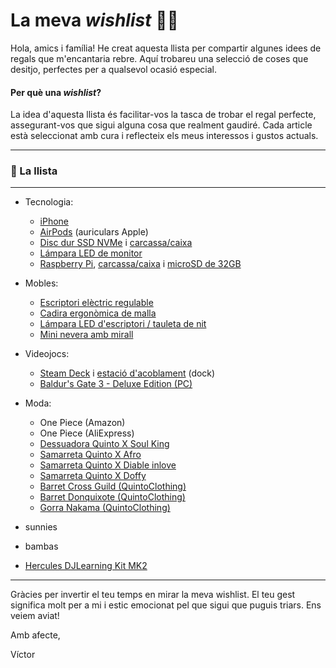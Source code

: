 # La meva *wishlist* 📝🎁
Hola, amics i família!
He creat aquesta llista per compartir algunes idees de regals que m'encantaria rebre. Aquí trobareu una selecció de coses que desitjo, perfectes per a qualsevol ocasió especial.

#### Per què una *wishlist*?
La idea d'aquesta llista és facilitar-vos la tasca de trobar el regal perfecte, assegurant-vos que sigui alguna cosa que realment gaudiré. Cada article està seleccionat amb cura i reflecteix els meus interessos i gustos actuals.

---

### 📝 La llista

---

- Tecnologia:
  - [iPhone](https://amzn.eu/d/2jrc3W5)
  - [AirPods](https://amzn.eu/d/51HVK3K) (auriculars Apple)
  - [Disc dur SSD NVMe](https://amzn.eu/d/0BPHl9y) i [carcassa/caixa](https://amzn.eu/d/eQ27LQr)
  - [Lámpara LED de monitor](https://amzn.eu/d/e9ljRhb)
  - [Raspberry Pi](https://amzn.eu/d/9DNj8M0), [carcassa/caixa](https://amzn.eu/d/gEvJyKs) i [microSD de 32GB](https://amzn.eu/d/9wPiQfE)

- Mobles:
  - [Escriptori elèctric regulable](https://amzn.eu/d/8vwDxCn)
  - [Cadira ergonòmica de malla](https://amzn.eu/d/axtGxYp)
  - [Lámpara LED d'escriptori / tauleta de nit](https://amzn.eu/d/0VrIppv)
  - [Mini nevera amb mirall](https://amzn.eu/d/gZBcfhw)

- Videojocs:
  - [Steam Deck](https://store.steampowered.com/steamdeck) i [estació d'acoblament](https://amzn.eu/d/dAy0haW) (dock)
  - [Baldur's Gate 3 - Deluxe Edition (PC)](https://eu.merch.larian.com/en/products/baldur-s-gate-3-deluxe-edition)

- Moda:
  - One Piece (Amazon)
  - One Piece (AliExpress)
  - [Dessuadora Quinto X Soul King](https://quintoclothing.com/tienda/sudadera-quinto-x-soul-king)
  - [Samarreta Quinto X Afro](https://quintoclothing.com/tienda/camiseta-quinto-x-afro)
  - [Samarreta Quinto X Diable inlove](https://quintoclothing.com/tienda/camiseta-quinto-x-diable-inlove)
  - [Samarreta Quinto X Doffy](https://quintoclothing.com/tienda/camiseta-quinto-x-doffy)
  - [Barret Cross Guild (QuintoClothing)](https://quintoclothing.com/tienda/gorro-cross-guild)
  - [Barret Donquixote (QuintoClothing)](https://quintoclothing.com/tienda/gorro-donquixote)
  - [Gorra Nakama (QuintoClothing)](https://quintoclothing.com/tienda/gorra-nakama-quinto-clothing)

- sunnies
- bambas
- [Hercules DJLearning Kit MK2](https://shop.hercules.com/es_es/djlearning-kit-mk2-eu.html)

---

Gràcies per invertir el teu temps en mirar la meva wishlist. El teu gest significa molt per a mi i estic emocionat pel que sigui que puguis triars. Ens veiem aviat!

Amb afecte,

Víctor

